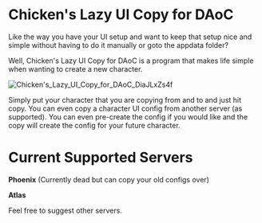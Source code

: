 # Chicken's Lazy UI Copy for DAoC

Like the way you have your UI setup and want to keep that setup nice and simple without having to do it manually or goto the appdata folder?

Well, Chicken's Lazy UI Copy for DAoC is a program that makes life simple when wanting to create a new character. 

![Chicken's_Lazy_UI_Copy_for_DAoC_DiaJLxZs4f](https://user-images.githubusercontent.com/24850017/169150377-049d306d-c08b-4ac9-9113-f234f8ca46f6.png)

Simply put your character that you are copying from and to and just hit copy. You can even copy a character UI config from another server (as supported).
You can even pre-create the config if you would like and the copy will create the config for your future character.

# Current Supported Servers

**Phoenix** (Currently dead but can copy your old configs over)

**Atlas** 

Feel free to suggest other servers. 

